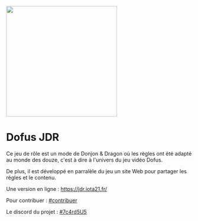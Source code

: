 <img src="https://jdr.iota21.fr/medias/logos/logo.png" width="300px">

<h1>Dofus JDR</h1>
<p>Ce jeu de rôle est un mode de Donjon & Dragon où les règles ont été adapté au monde des douze, c'est à dire à l'univers du jeu vidéo Dofus.</p>
<p>De plus, il est développé en parralèle du jeu un site Web pour partager les règles et le contenu.</p>

<p>Une version en ligne :  <a href="https://jdr.iota21.fr/" target="_blank">https://jdr.iota21.fr/</a></p>
<p>Pour contribuer : <a href="https://jdr.iota21.fr/#contribuer" target="_blank">#contribuer</a></p>
<p>Le discord du projet : <a href="https://discord.com/invite/7c4rd5U5" target="_blank">#7c4rd5U5</a></p>
